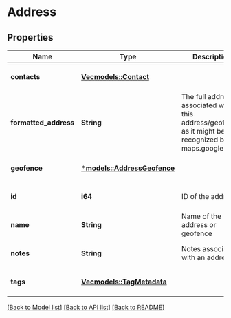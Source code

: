 # Address

## Properties
Name | Type | Description | Notes
------------ | ------------- | ------------- | -------------
**contacts** | [**Vec<models::Contact>**](Contact.md) |  | [optional] [default to None]
**formatted_address** | **String** | The full address associated with this address/geofence, as it might be recognized by maps.google.com | [optional] [default to None]
**geofence** | [***models::AddressGeofence**](AddressGeofence.md) |  | [optional] [default to None]
**id** | **i64** | ID of the address | [optional] [default to None]
**name** | **String** | Name of the address or geofence | [optional] [default to None]
**notes** | **String** | Notes associated with an address. | [optional] [default to None]
**tags** | [**Vec<models::TagMetadata>**](TagMetadata.md) |  | [optional] [default to None]

[[Back to Model list]](../README.md#documentation-for-models) [[Back to API list]](../README.md#documentation-for-api-endpoints) [[Back to README]](../README.md)


